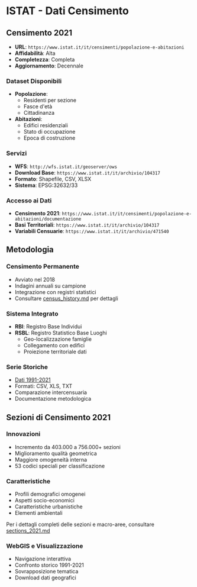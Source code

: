 # ISTAT - Dati Censimento

## Censimento 2021
- **URL**: `https://www.istat.it/it/censimenti/popolazione-e-abitazioni`
- **Affidabilità**: Alta
- **Completezza**: Completa
- **Aggiornamento**: Decennale

### Dataset Disponibili
- **Popolazione**:
  - Residenti per sezione
  - Fasce d'età
  - Cittadinanza
- **Abitazioni**:
  - Edifici residenziali
  - Stato di occupazione
  - Epoca di costruzione

### Servizi
- **WFS**: `http://wfs.istat.it/geoserver/ows`
- **Download Base**: `https://www.istat.it/it/archivio/104317`
- **Formato**: Shapefile, CSV, XLSX
- **Sistema**: EPSG:32632/33

### Accesso ai Dati
- **Censimento 2021**: `https://www.istat.it/it/censimenti/popolazione-e-abitazioni/documentazione`
- **Basi Territoriali**: `https://www.istat.it/it/archivio/104317`
- **Variabili Censuarie**: `https://www.istat.it/it/archivio/471540`

## Metodologia
### Censimento Permanente
- Avviato nel 2018
- Indagini annuali su campione
- Integrazione con registri statistici
- Consultare [census_history.md](./census_history.md) per dettagli

### Sistema Integrato
- **RBI**: Registro Base Individui
- **RSBL**: Registro Statistico Base Luoghi
  - Geo-localizzazione famiglie
  - Collegamento con edifici
  - Proiezione territoriale dati

### Serie Storiche
- [Dati 1991-2021](https://www.istat.it/storage/cartografia/variabili-censuarie/)
- Formati: CSV, XLS, TXT
- Comparazione intercensuaria
- Documentazione metodologica

## Sezioni di Censimento 2021

### Innovazioni
- Incremento da 403.000 a 756.000+ sezioni
- Miglioramento qualità geometrica
- Maggiore omogeneità interna
- 53 codici speciali per classificazione

### Caratteristiche
- Profili demografici omogenei
- Aspetti socio-economici
- Caratteristiche urbanistiche
- Elementi ambientali

Per i dettagli completi delle sezioni e macro-aree, consultare [sections_2021.md](./sections_2021.md)

### WebGIS e Visualizzazione
- Navigazione interattiva
- Confronto storico 1991-2021
- Sovrapposizione tematica
- Download dati geografici
